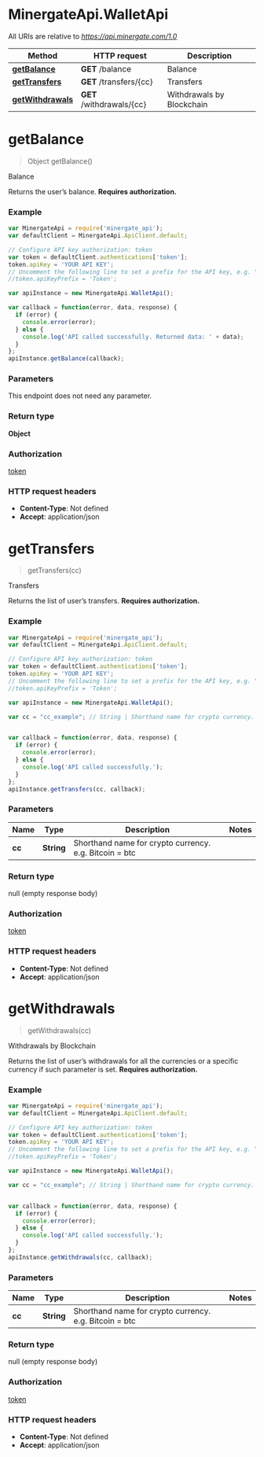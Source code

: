 # MinergateApi.WalletApi

All URIs are relative to *https://api.minergate.com/1.0*

Method | HTTP request | Description
------------- | ------------- | -------------
[**getBalance**](WalletApi.md#getBalance) | **GET** /balance | Balance
[**getTransfers**](WalletApi.md#getTransfers) | **GET** /transfers/{cc} | Transfers
[**getWithdrawals**](WalletApi.md#getWithdrawals) | **GET** /withdrawals/{cc} | Withdrawals by Blockchain


<a name="getBalance"></a>
# **getBalance**
> Object getBalance()

Balance

Returns the user’s balance. **Requires authorization.** 

### Example
```javascript
var MinergateApi = require('minergate_api');
var defaultClient = MinergateApi.ApiClient.default;

// Configure API key authorization: token
var token = defaultClient.authentications['token'];
token.apiKey = 'YOUR API KEY';
// Uncomment the following line to set a prefix for the API key, e.g. "Token" (defaults to null)
//token.apiKeyPrefix = 'Token';

var apiInstance = new MinergateApi.WalletApi();

var callback = function(error, data, response) {
  if (error) {
    console.error(error);
  } else {
    console.log('API called successfully. Returned data: ' + data);
  }
};
apiInstance.getBalance(callback);
```

### Parameters
This endpoint does not need any parameter.

### Return type

**Object**

### Authorization

[token](../README.md#token)

### HTTP request headers

 - **Content-Type**: Not defined
 - **Accept**: application/json

<a name="getTransfers"></a>
# **getTransfers**
> getTransfers(cc)

Transfers

Returns the list of user’s transfers. **Requires authorization.** 

### Example
```javascript
var MinergateApi = require('minergate_api');
var defaultClient = MinergateApi.ApiClient.default;

// Configure API key authorization: token
var token = defaultClient.authentications['token'];
token.apiKey = 'YOUR API KEY';
// Uncomment the following line to set a prefix for the API key, e.g. "Token" (defaults to null)
//token.apiKeyPrefix = 'Token';

var apiInstance = new MinergateApi.WalletApi();

var cc = "cc_example"; // String | Shorthand name for crypto currency. e.g. Bitcoin = btc 


var callback = function(error, data, response) {
  if (error) {
    console.error(error);
  } else {
    console.log('API called successfully.');
  }
};
apiInstance.getTransfers(cc, callback);
```

### Parameters

Name | Type | Description  | Notes
------------- | ------------- | ------------- | -------------
 **cc** | **String**| Shorthand name for crypto currency. e.g. Bitcoin &#x3D; btc  | 

### Return type

null (empty response body)

### Authorization

[token](../README.md#token)

### HTTP request headers

 - **Content-Type**: Not defined
 - **Accept**: application/json

<a name="getWithdrawals"></a>
# **getWithdrawals**
> getWithdrawals(cc)

Withdrawals by Blockchain

Returns the list of user’s withdrawals for  all the currencies or a specific currency  if such parameter is set.  **Requires authorization.** 

### Example
```javascript
var MinergateApi = require('minergate_api');
var defaultClient = MinergateApi.ApiClient.default;

// Configure API key authorization: token
var token = defaultClient.authentications['token'];
token.apiKey = 'YOUR API KEY';
// Uncomment the following line to set a prefix for the API key, e.g. "Token" (defaults to null)
//token.apiKeyPrefix = 'Token';

var apiInstance = new MinergateApi.WalletApi();

var cc = "cc_example"; // String | Shorthand name for crypto currency. e.g. Bitcoin = btc 


var callback = function(error, data, response) {
  if (error) {
    console.error(error);
  } else {
    console.log('API called successfully.');
  }
};
apiInstance.getWithdrawals(cc, callback);
```

### Parameters

Name | Type | Description  | Notes
------------- | ------------- | ------------- | -------------
 **cc** | **String**| Shorthand name for crypto currency. e.g. Bitcoin &#x3D; btc  | 

### Return type

null (empty response body)

### Authorization

[token](../README.md#token)

### HTTP request headers

 - **Content-Type**: Not defined
 - **Accept**: application/json

